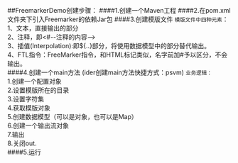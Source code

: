 ##FreemarkerDemo创建步骤：
####1.创建一个Maven工程
####2.在pom.xml文件夹下引入Freemarker的依赖Jar包
####3.创建模版文件
`模版文件中四种元素`：<br>
1、文本，直接输出的部分<br>
2、注释，即<#--注释的内容--><br>
3、插值(Interpolation):即${..}部分，将使用数据模型中的部分替代输出。<br>
4、FTL指令：FreeMarker指令，和HTML标记类似，名字前加#予以区分，不会输出。<br>
####4.创建一个main方法	(ider创建main方法快捷方式：psvm)
`业务逻辑：`<br>
1.创建一个配置对象<br>
2.设置模版所在的目录<br>
3.设置字符集<br>
4.获取模版对象<br>
5.创建数据模型（可以是对象，也可以是Map）<br>
6.创建一个输出流对象<br>
7.输出<br>
8.关闭out.<br>
####5.运行


